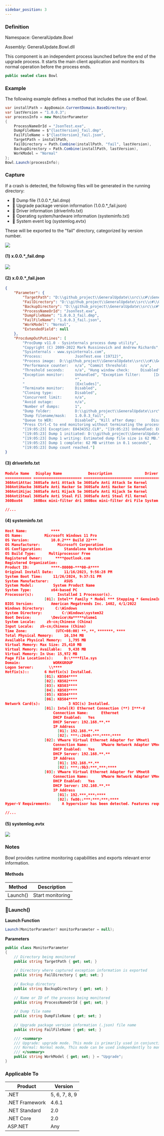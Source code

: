 ```yaml
---
sidebar_position: 3
---
```


### Definition

Namespace: GeneralUpdate.Bowl

Assembly: GeneralUpdate.Bowl.dll

This component is an independent process launched before the end of the upgrade process. It starts the main client application and monitors its normal operation before the process ends.

```c#
public sealed class Bowl
```



### Example

The following example defines a method that includes the use of Bowl.

```c#
var installPath = AppDomain.CurrentDomain.BaseDirectory;
var lastVersion = "1.0.0.3";
var processInfo = new MonitorParameter
{
    ProcessNameOrId = "JsonTest.exe",
    DumpFileName = $"{lastVersion}_fail.dmp",
    FailFileName = $"{lastVersion}_fail.json",
    TargetPath = installPath,
    FailDirectory = Path.Combine(installPath, "fail", lastVersion),
    BackupDirectory = Path.Combine(installPath, lastVersion),
    WorkModel = "Normal"
};
Bowl.Launch(processInfo);
```

### Capture

If a crash is detected, the following files will be generated in the running directory:

- 📒 Dump file (1.0.0.*_fail.dmp)
- 📒 Upgrade package version information (1.0.0.*_fail.json)
- 📒 Driver information (driverInfo.txt)
- 📒 Operating system/hardware information (systeminfo.txt)
- 📒 System event log (systemlog.evtx)

These will be exported to the "fail" directory, categorized by version number.

![](imgs\crash.jpg)

#### (1) x.0.0.*_fail.dmp

![](imgs\dump.png)

#### (2) x.0.0.*_fail.json

```json
{
	"Parameter": {
		"TargetPath": "D:\\github_project\\GeneralUpdate\\src\\c#\\Generalupdate.CatBowl\\bin\\Debug\\net9.0\\",
		"FailDirectory": "D:\\github_project\\GeneralUpdate\\src\\c#\\Generalupdate.CatBowl\\bin\\Debug\\net9.0\\fail\\1.0.0.3",
		"BackupDirectory": "D:\\github_project\\GeneralUpdate\\src\\c#\\Generalupdate.CatBowl\\bin\\Debug\\net9.0\\1.0.0.3",
		"ProcessNameOrId": "JsonTest.exe",
		"DumpFileName": "1.0.0.3_fail.dmp",
		"FailFileName": "1.0.0.3_fail.json",
		"WorkModel": "Normal",
		"ExtendedField": null
	},
	"ProcdumpOutPutLines": [
        "ProcDump v11.0 - Sysinternals process dump utility",
        "Copyright (C) 2009-2022 Mark Russinovich and Andrew Richards",
        "Sysinternals - www.sysinternals.com", 
        "Process:               JsonTest.exe (19712)", 
        "Process image:  D:\\github_project\\GeneralUpdate\\src\\c#\\Generalupdate.CatBowl\\bin\\Debug\\net9.0\\JsonTest.exe", "CPU threshold:         n/a", 
        "Performance counter:   n/a", "Commit threshold:      n/a",
        "Threshold seconds:     n/a", "Hung window check:     Disabled", "Log debug strings:     Disabled", 
        "Exception monitor:     Unhandled", "Exception filter:      [Includes]", 
        "                       *", 
        "                       [Excludes]", 
        "Terminate monitor:     Disabled", 
        "Cloning type:          Disabled", 
        "Concurrent limit:      n/a", 
        "Avoid outage:          n/a", 
        "Number of dumps:       1", 
        "Dump folder:           D:\\github_project\\GeneralUpdate\\src\\c#\\Generalupdate.CatBowl\\bin\\Debug\\net9.0\\fail\\1.0.0.3\\", 
        "Dump filename/mask:    1.0.0.3_fail", 
        "Queue to WER:          Disabled", "Kill after dump:       Disabled", 
        "Press Ctrl-C to end monitoring without terminating the process.", 
        "[19:05:23] Exception: E0434352.CLR", "[19:05:23] Unhandled: E0434352.CLR", 
        "[19:05:23] Dump 1 initiated: D:\\github_project\\GeneralUpdate\\src\\c#\\Generalupdate.CatBowl\\bin\\Debug\\net9.0\\fail\\1.0.0.3\\1.0.0.3_fail.dmp", 
        "[19:05:23] Dump 1 writing: Estimated dump file size is 62 MB.", 
        "[19:05:23] Dump 1 complete: 62 MB written in 0.1 seconds", 
        "[19:05:23] Dump count reached."]
}
```

#### (3) driverInfo.txt

```json
Module Name   Display Name            Description               Driver Type  Start Mode   State       Status       Accept Stop    Accept Pause     Paged Pool Code(Bytes) BSS(Bytes) Link Date               Path                                             Init(Bytes)
============ ====================== ====================== ============= ========== ========== ========== =========== ============ ========== ========== ======= ====================== ================================================ ==========   
360AntiAttac 360Safe Anti Attack Se 360Safe Anti Attack Se Kernel        System     Running    OK         TRUE        FALSE        4,096      36,864     0       9/29/2022 3:45:03 PM   C:\Windows\system32\Drivers\360AntiAttack64.sys  4,096     
360AntiHacke 360Safe Anti Hacker Se 360Safe Anti Hacker Se Kernel        System     Running    OK         TRUE        FALSE        4,096      139,264    0       11/27/2023 3:43:37 PM  C:\Windows\system32\Drivers\360AntiHacker64.sys  8,192     
360AntiHijac 360Safe Anti Hijack Se 360Safe Anti Hijack Se Kernel        System     Running    OK         TRUE        FALSE        4,096      73,728     0       5/8/2024 12:19:52 PM   C:\Windows\system32\Drivers\360AntiHijack64.sys  4,096     
360AntiSteal 360Safe Anti Steal Fil 360Safe Anti Steal Fil Kernel        System     Running    OK         TRUE        FALSE        4,096      20,480     0       4/18/2024 3:58:04 PM   C:\Windows\system32\Drivers\360AntiSteal64.sys   8,192     
360Box64     360Box mini-filter dri 360Box mini-filter dri File System   System     Running    OK         TRUE        FALSE        0          225,280    0       8/7/2024 11:50:19 AM   C:\Windows\system32\DRIVERS\360Box64.sys         12,288    

//...
```

#### (4) systeminfo.txt

```json
Host Name:           ****
OS Name:          Microsoft Windows 11 Pro
OS Version:          10.0.2*** Build 22***
OS Manufacturer:        Microsoft Corporation
OS Configuration:          Standalone Workstation
OS Build Type:      Multiprocessor Free
Registered Owner:      ****@outlook.com
Registered Organization:       
Product ID:          ****-80000-***00-A****
Original Install Date:     11/16/2023, 9:56:28 PM
System Boot Time:     11/26/2024, 9:37:51 PM
System Manufacturer:       ASUS
System Model:         System Product Name
System Type:         x64-based PC
Processor(s):           Installed 1 Processor(s).
                  [01]: Intel** Family * Model *** Stepping * GenuineIntel ~**** Mhz
BIOS Version:        American Megatrends Inc. 1402, 4/1/2022
Windows Directory:     C:\Windows
System Directory:         C:\Windows\system32
Boot Device:         \Device\Ha*****olume1
System Locale:     zh-cn;Chinese (China)
Input Locale:   zh-cn;Chinese (China)
Time Zone:             (UTC+08:00) **，**，*******，****
Total Physical Memory:     16,194 MB
Available Physical Memory:   1,795 MB
Virtual Memory: Max Size: 25,410 MB
Virtual Memory: Available:   9,438 MB
Virtual Memory: In Use: 15,972 MB
Page File Location(s):     D:\****file.sys
Domain:               WORKGROUP
Logon Server:       \\****
Hotfix(s)::       6 Hotfix(s) Installed.
                  [01]: KB504****
                  [02]: KB502****
                  [03]: KB503****
                  [04]: KB503****
                  [05]: KB504****
                  [06]: KB504****
Network Card(s):             3 NIC(s) Installed.
                  [01]: Intel(R) Ethernet Connection (**) I***-V
                      Connection Name:      Ethernet
                      DHCP Enabled:   Yes
                      DHCP Server: 192.168.**.**
                      IP Address
                        [01]: 192.168.**.**
                        [02]: ***::2640:***:****:****
                  [02]: VMware Virtual Ethernet Adapter for VMnet1
                      Connection Name:      VMware Network Adapter VMnet1
                      DHCP Enabled:   Yes
                      DHCP Server: 192.168.**.**
                      IP Address
                        [01]: 192.168.**.**
                        [02]: ***::9b3:***,***:****
                  [03]: VMware Virtual Ethernet Adapter for VMnet8
                      Connection Name:      VMware Network Adapter VMnet8
                      DHCP Enabled:   Yes
                      DHCP Server: 192.168.**.**
                      IP Address
                        [01]: 192.***,***:****
                        [02]: fe80::***:***:***:****
Hyper-V Requirements:     A hypervisor has been detected. Features required for Hyper-V will not be displayed.

//...
```

#### (5) systemlog.evtx

![](imgs\evtx.png)

### Notes

Bowl provides runtime monitoring capabilities and exports relevant error information.

#### Methods

| Method   | Description      |
| -------- | ---------------- |
| Launch() | Start monitoring |

### 🌼Launch()

**Launch Function**

```c#
Launch(MonitorParameter? monitorParameter = null);
```

**Parameters**

```c#
public class MonitorParameter
{   
    // Directory being monitored
    public string TargetPath { get; set; }
    
    // Directory where captured exception information is exported
    public string FailDirectory { get; set; }
    
    // Backup directory
    public string BackupDirectory { get; set; }
    
    // Name or ID of the process being monitored
    public string ProcessNameOrId { get; set; }
 
    // Dump file name
    public string DumpFileName { get; set; }
    
    // Upgrade package version information (.json) file name
    public string FailFileName { get; set; }

    /// <summary>
    /// Upgrade: upgrade mode. This mode is primarily used in conjunction with GeneralUpdate for internal use. Please do not modify it arbitrarily when the default mode is activated.
    /// Normal: Normal mode, This mode can be used independently to monitor a single program. If the program crashes, it will export the crash information.
    /// </summary>
    public string WorkModel { get; set; } = "Upgrade";
}
```

### Applicable To

| Product        | Version       |
| -------------- | ------------- |
| .NET           | 5, 6, 7, 8, 9 |
| .NET Framework | 4.6.1         |
| .NET Standard  | 2.0           |
| .NET Core      | 2.0           |
| ASP.NET        | Any           |